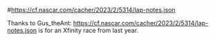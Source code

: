 #https://cf.nascar.com/cacher/2023/2/5314/lap-notes.json


Thanks to Gus_theAnt:
https://cf.nascar.com/cacher/2023/2/5314/lap-notes.json is for an Xfinity race from last year.
